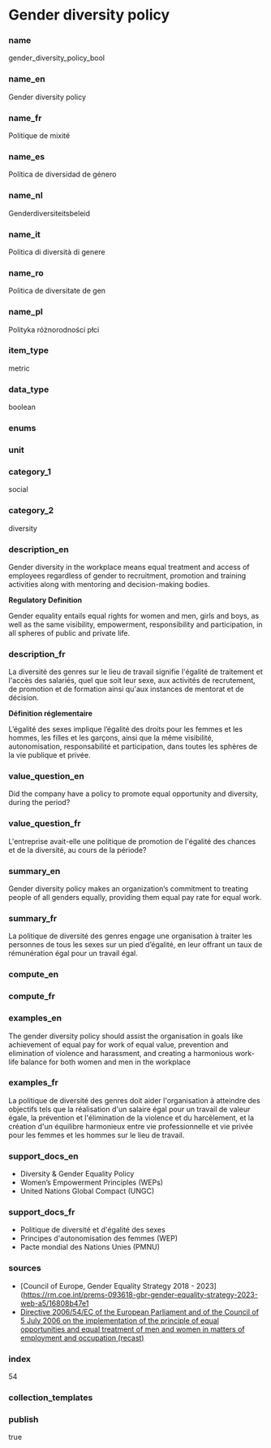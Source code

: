 # Gender diversity policy

### name

gender_diversity_policy_bool

### name_en

Gender diversity policy

### name_fr

Politique de mixité

### name_es

Política de diversidad de género

### name_nl

Genderdiversiteitsbeleid

### name_it

Politica di diversità di genere

### name_ro

Politica de diversitate de gen

### name_pl

Polityka różnorodności płci

### item_type

metric

### data_type

boolean

### enums



### unit



### category_1

social

### category_2

diversity

### description_en

Gender diversity in the workplace means equal treatment and access of employees regardless of
gender to recruitment, promotion and training activities along with mentoring and decision-making
bodies. 

**Regulatory Definition**

Gender equality entails equal rights for women and men, girls and boys, as well as the same
visibility, empowerment, responsibility and participation, in all spheres of public and private
life.


### description_fr

La diversité des genres sur le lieu de travail signifie l'égalité de traitement et l'accès des
salariés, quel que soit leur sexe, aux activités de recrutement, de promotion et de formation
ainsi qu'aux instances de mentorat et de décision.

**Définition réglementaire**

L’égalité des sexes implique l’égalité des droits pour les femmes et les hommes, les filles et
les garçons, ainsi que la même visibilité, autonomisation, responsabilité et participation, dans
toutes les sphères de la vie publique et privée.

### value_question_en


Did the company have a policy to promote equal opportunity and diversity, during the period?

### value_question_fr


L'entreprise avait-elle une politique de promotion de l'égalité des chances et de la diversité,
au cours de la période?

### summary_en

Gender diversity policy makes an organization’s commitment to treating people of all genders
equally, providing them equal pay rate for equal work.

### summary_fr

La politique de diversité des genres engage une organisation à traiter les personnes de tous les
sexes sur un pied d’égalité, en leur offrant un taux de rémunération égal pour un travail égal.

### compute_en



### compute_fr



### examples_en

The gender diversity policy should assist the organisation in goals like  achievement of equal pay
for work of equal value, prevention and elimination of violence and harassment, and creating a
harmonious work-life balance for both women and men in the workplace

### examples_fr

La politique de diversité des genres doit aider l'organisation à atteindre des objectifs tels que
la réalisation d'un salaire égal pour un travail de valeur égale, la prévention et l'élimination
de la violence et du harcèlement, et la création d'un équilibre harmonieux entre vie
professionnelle et vie privée pour les femmes et les hommes sur le lieu de travail.

### support_docs_en

- Diversity & Gender Equality Policy
- Women’s Empowerment Principles (WEPs)
- United Nations Global Compact (UNGC)

### support_docs_fr

- Politique de diversité et d'égalité des sexes
- Principes d'autonomisation des femmes (WEP)
- Pacte mondial des Nations Unies (PMNU)

### sources

- [Council of Europe, Gender Equality Strategy 2018 - 2023](https://rm.coe.int/prems-093618-gbr-gender-equality-strategy-2023-web-a5/16808b47e1
- [Directive 2006/54/EC of the European Parliament and of the Council of 5 July 2006 on the
implementation of the principle of equal opportunities and equal treatment of men and women in
matters of employment and occupation (recast)](https://eur-lex.europa.eu/legal-content/EN/TXT/?uri=celex%3A32006L0054)

### index

54

### collection_templates



### publish

true
